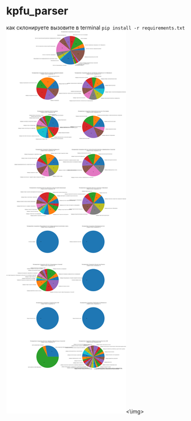 # kpfu_parser

как склонируете вызовите в terminal `pip install -r requirements.txt`
<img src='ploted_data.png'><\img>
